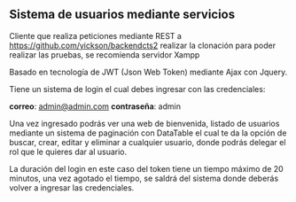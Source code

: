 ## Sistema de usuarios mediante servicios

Cliente que realiza peticiones mediante REST a https://github.com/yickson/backendcts2 realizar la clonación para poder realizar las pruebas, se recomienda servidor Xampp

Basado en tecnología de JWT (Json Web Token) mediante Ajax con Jquery.

Tiene un sistema de login el cual debes ingresar con las credenciales:

**correo**: admin@admin.com
**contraseña**: admin

Una vez ingresado podrás ver una web de bienvenida, listado de usuarios mediante un sistema de paginación con DataTable el cual te da la opción de buscar, crear, editar y eliminar a cualquier usuario, donde podrás delegar el rol que le quieres dar al usuario.

La duración del login en este caso del token tiene un tiempo máximo de 20 minutos, una vez agotado el tiempo, se saldrá del sistema donde deberás volver a ingresar las credenciales.
